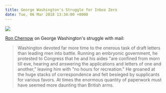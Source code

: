 ```yaml
---
title: George Washington's Struggle for Inbox Zero
date: Tue, 06 Mar 2018 13:34:00 +0000
---
```

![](https://images.squarespace-cdn.com/content/v1/5ea0e0117d85a34f661e1b52/1589978416558-TOZ1ITUS30DOF1ROKLH6/George_Washington%2C_1776.jpg)

[Ron Chernow](https://amzn.to/3e3NppS) on George Washington's struggle with
mail:

> Washington devoted far more time to the onerous task of draft letters than
> leading men into battle. Running an embryonic government, he protested to
> Congress that he and his aides "are confined from morn till eve, hearing and
> answering the applications and letters of one and another," leaving him with
> "no hours for recreation." He groaned at the huge stacks of correspondence
> and felt besieged by supplicants for various favors. At times the enormous
> quantity of paperwork must have seemed more daunting than British arms.
